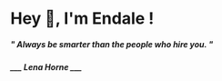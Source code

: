 <h1 title="head"> Hey 👋, I'm Endale !</h1>

**<h5><i>" Always be smarter than the people who hire you. "</i></h5>**

*<b>___ Lena Horne ___</b>*
